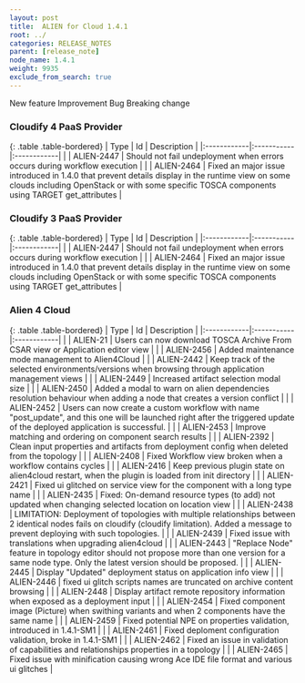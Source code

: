 ```yaml
---
layout: post
title:  ALIEN for Cloud 1.4.1
root: ../
categories: RELEASE_NOTES
parent: [release_note]
node_name: 1.4.1
weight: 9935
exclude_from_search: true
---
```





<i class="fa fa-plus text-success"></i> New feature <i class="fa fa-level-up text-primary"></i> Improvement  <i class="fa fa-bug text-danger"></i> Bug <i class="fa fa-exclamation-triangle text-warning"></i> Breaking change


### Cloudify 4 PaaS Provider



  {: .table .table-bordered}
  | Type        | Id         | Description |
  |:------------|:-----------|:------------|
        |  <i class="fa fa-bug text-danger"></i> | ALIEN-2447 | Should not fail undeployment when errors occurs during workflow execution  |
    |  <i class="fa fa-bug text-danger"></i> | ALIEN-2464 | Fixed an major issue introduced in 1.4.0 that prevent details display in the runtime view on some clouds including OpenStack or with some specific TOSCA components using TARGET get_attributes  |
  


### Cloudify 3 PaaS Provider



  {: .table .table-bordered}
  | Type        | Id         | Description |
  |:------------|:-----------|:------------|
        |  <i class="fa fa-bug text-danger"></i> | ALIEN-2447 | Should not fail undeployment when errors occurs during workflow execution  |
    |  <i class="fa fa-bug text-danger"></i> | ALIEN-2464 | Fixed an major issue introduced in 1.4.0 that prevent details display in the runtime view on some clouds including OpenStack or with some specific TOSCA components using TARGET get_attributes  |
  


### Alien 4 Cloud



  {: .table .table-bordered}
  | Type        | Id         | Description |
  |:------------|:-----------|:------------|
    |  <i class="fa fa-plus text-success"></i> | ALIEN-21 | Users can now download TOSCA Archive From CSAR view or Application editor view  |
    |  <i class="fa fa-plus text-success"></i> | ALIEN-2456 | Added maintenance mode management to Alien4Cloud  |
      |  <i class="fa fa-level-up text-primary"></i> | ALIEN-2442 | Keep track of the selected environments/versions when browsing through application management views  |
    |  <i class="fa fa-level-up text-primary"></i> | ALIEN-2449 | Increased artifact selection modal size  |
    |  <i class="fa fa-level-up text-primary"></i> | ALIEN-2450 | Added a modal to warn on alien dependencies resolution behaviour when adding a node that creates a version conflict  |
    |  <i class="fa fa-level-up text-primary"></i> | ALIEN-2452 | Users can now create a custom workflow with name "post_update", and this one will be launched right after the triggered update of the deployed application is successful.  |
    |  <i class="fa fa-level-up text-primary"></i> | ALIEN-2453 | Improve matching and ordering on component search results  |
      |  <i class="fa fa-bug text-danger"></i> | ALIEN-2392 | Clean  input properties and artifacts from deployment config when deleted from the topology  |
    |  <i class="fa fa-bug text-danger"></i> | ALIEN-2408 | Fixed Workflow view broken when a workflow contains cycles	  |
    |  <i class="fa fa-bug text-danger"></i> | ALIEN-2416 | Keep previous plugin state on alien4cloud restart, when the plugin is loaded from init directory  |
    |  <i class="fa fa-bug text-danger"></i> | ALIEN-2421 | Fixed ui glitched on service view for the component with a long type name  |
    |  <i class="fa fa-bug text-danger"></i> | ALIEN-2435 | Fixed: On-demand resource types (to add) not updated when changing selected location on location view  |
    |  <i class="fa fa-bug text-danger"></i> | ALIEN-2438 | LIMITATION: Deployment of topologies with multiple relationships between 2 identical nodes fails on cloudify (cloudify limitation). Added a message to prevent deploying with such topologies.  |
    |  <i class="fa fa-bug text-danger"></i> | ALIEN-2439 | Fixed issue with translations when upgrading alien4cloud  |
    |  <i class="fa fa-bug text-danger"></i> | ALIEN-2443 | "Replace Node" feature in topology editor should not propose more than one version for a same node type. Only the latest version should be proposed.  |
    |  <i class="fa fa-bug text-danger"></i> | ALIEN-2445 | Display "Updated" deployment status on application info view  |
    |  <i class="fa fa-bug text-danger"></i> | ALIEN-2446 | fixed ui glitch  scripts names are truncated on archive content browsing  |
    |  <i class="fa fa-bug text-danger"></i> | ALIEN-2448 | Display artifact remote repository information when exposed as a deployment input  |
    |  <i class="fa fa-bug text-danger"></i> | ALIEN-2454 | Fixed component image (Picture) when swithing variants and when 2 components have the same name  |
    |  <i class="fa fa-bug text-danger"></i> | ALIEN-2459 | Fixed potential NPE on properties validation, introduced in 1.4.1-SM1  |
    |  <i class="fa fa-bug text-danger"></i> | ALIEN-2461 | Fixed deploment configuration validation, broke in 1.4.1-SM1  |
    |  <i class="fa fa-bug text-danger"></i> | ALIEN-2462 | Fixed an issue in validation of capabilities and relationships properties in a topology  |
    |  <i class="fa fa-bug text-danger"></i> | ALIEN-2465 | Fixed issue with minification causing wrong Ace IDE file format and various ui glitches  |
  

